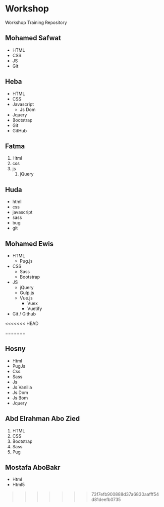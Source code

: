 # Workshop
Workshop Training Repository

## Mohamed Safwat
* HTML
* CSS
* JS
* Git

<!-- Heba Salem -->
## Heba
* HTML
* CSS
* Javascript
   * Js Dom
* Jquery
* Bootstrap
* Git 
* GitHub


<!-- Fatma Ragab-->
## Fatma
1. Html
1. css
1. js
   1. jQuery


## Huda
* html
* css
* javascript
* sass
* bug
* git

## Mohamed Ewis
- HTML
   - Pug.js
- CSS
   - Sass
   - Bootstrap
- JS
   - jQuery
   - Gulp.js
   - Vue.js
      - Vuex
      - Vuetify
- Git / Github

<<<<<<< HEAD

=======
<!-- Hosny A.Barakat -->
## Hosny
- Html
 - PugJs
- Css
 - Sass
- Js
 - Js Vanilla
 - Js Dom
 - Js Bom
 - Jquery

## Abd Elrahman Abo Zied
1. HTML
1. CSS
1. Bootstrap
1. Sass
1. Pug

## Mostafa AboBakr
* Html
* Html5
>>>>>>> 73f7efb900888d37a6830aafff54d81deefb0735
